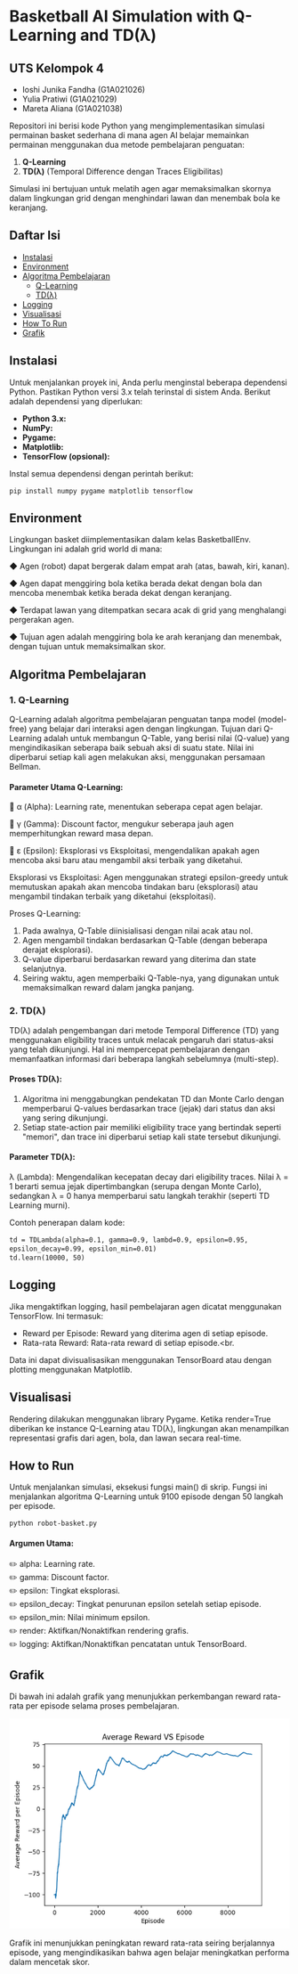 
# Basketball AI Simulation with Q-Learning and TD(λ)
## UTS Kelompok 4
- Ioshi Junika Fandha (G1A021026)
- Yulia Pratiwi (G1A021029)
- Mareta Aliana (G1A021038)

Repositori ini berisi kode Python yang mengimplementasikan simulasi permainan basket sederhana di mana agen AI belajar memainkan permainan menggunakan dua metode pembelajaran penguatan:
1. **Q-Learning**
2. **TD(λ)** (Temporal Difference dengan Traces Eligibilitas)

Simulasi ini bertujuan untuk melatih agen agar memaksimalkan skornya dalam lingkungan grid dengan menghindari lawan dan menembak bola ke keranjang.

## Daftar Isi
- [Instalasi](#instalasi)
- [Environment](#environment)
- [Algoritma Pembelajaran](#algoritma-pembelajaran)
  - [Q-Learning](#1-q-learning)
  - [TD(λ)](#2-tdλ)
- [Logging](#logging)
- [Visualisasi](#visualisasi)
- [How To Run](#how-to-run)
- [Grafik](#grafik)

## Instalasi

Untuk menjalankan proyek ini, Anda perlu menginstal beberapa dependensi Python. Pastikan Python versi 3.x telah terinstal di sistem Anda. Berikut adalah dependensi yang diperlukan:
- **Python 3.x:** 
- **NumPy:** 
- **Pygame:** 
- **Matplotlib:** 
- **TensorFlow (opsional):**
  
Instal semua dependensi dengan perintah berikut:

```
pip install numpy pygame matplotlib tensorflow
```
## Environment
Lingkungan basket diimplementasikan dalam kelas BasketballEnv. Lingkungan ini adalah grid world di mana:

◆ Agen (robot) dapat bergerak dalam empat arah (atas, bawah, kiri, kanan).<br>

◆ Agen dapat menggiring bola ketika berada dekat dengan bola dan mencoba menembak ketika berada dekat dengan keranjang.<br>

◆ Terdapat lawan yang ditempatkan secara acak di grid yang menghalangi pergerakan agen.<br>

◆ Tujuan agen adalah menggiring bola ke arah keranjang dan menembak, dengan tujuan untuk memaksimalkan skor.<br>

## Algoritma Pembelajaran 
### 1. Q-Learning
Q-Learning adalah algoritma pembelajaran penguatan tanpa model (model-free) yang belajar dari interaksi agen dengan lingkungan. Tujuan dari Q-Learning adalah untuk membangun Q-Table, yang berisi nilai (Q-value) yang mengindikasikan seberapa baik sebuah aksi di suatu state. Nilai ini diperbarui setiap kali agen melakukan aksi, menggunakan persamaan Bellman.

#### Parameter Utama Q-Learning:
🔧 α (Alpha): Learning rate, menentukan seberapa cepat agen belajar.<br>

🔧 γ (Gamma): Discount factor, mengukur seberapa jauh agen memperhitungkan reward masa depan.<br>

🔧 ε (Epsilon): Eksplorasi vs Eksploitasi, mengendalikan apakah agen mencoba aksi baru atau mengambil aksi terbaik yang diketahui.<br>

Eksplorasi vs Eksploitasi: Agen menggunakan strategi epsilon-greedy untuk memutuskan apakah akan mencoba tindakan baru (eksplorasi) atau mengambil tindakan terbaik yang diketahui (eksploitasi).

Proses Q-Learning:
1. Pada awalnya, Q-Table diinisialisasi dengan nilai acak atau nol.
2. Agen mengambil tindakan berdasarkan Q-Table (dengan beberapa derajat eksplorasi).
3. Q-value diperbarui berdasarkan reward yang diterima dan state selanjutnya.
4. Seiring waktu, agen memperbaiki Q-Table-nya, yang digunakan untuk memaksimalkan reward dalam jangka panjang.
### 2. TD(λ)
TD(λ) adalah pengembangan dari metode Temporal Difference (TD) yang menggunakan eligibility traces untuk melacak pengaruh dari status-aksi yang telah dikunjungi. Hal ini mempercepat pembelajaran dengan memanfaatkan informasi dari beberapa langkah sebelumnya (multi-step).

#### Proses TD(λ):
1. Algoritma ini menggabungkan pendekatan TD dan Monte Carlo dengan memperbarui Q-values berdasarkan trace (jejak) dari status dan aksi yang sering dikunjungi.
2. Setiap state-action pair memiliki eligibility trace yang bertindak seperti "memori", dan trace ini diperbarui setiap kali state tersebut dikunjungi.
#### Parameter TD(λ):
λ (Lambda): Mengendalikan kecepatan decay dari eligibility traces. Nilai λ = 1 berarti semua jejak dipertimbangkan (serupa dengan Monte Carlo), sedangkan λ = 0 hanya memperbarui satu langkah terakhir (seperti TD Learning murni).<br>


Contoh penerapan dalam kode:
```
td = TDLambda(alpha=0.1, gamma=0.9, lambd=0.9, epsilon=0.95, epsilon_decay=0.99, epsilon_min=0.01)
td.learn(10000, 50)
```
## Logging
Jika mengaktifkan logging, hasil pembelajaran agen dicatat menggunakan TensorFlow. Ini termasuk:
* Reward per Episode: Reward yang diterima agen di setiap episode.
* Rata-rata Reward: Rata-rata reward di setiap episode.<br.
  
Data ini dapat divisualisasikan menggunakan TensorBoard atau dengan plotting menggunakan Matplotlib.
## Visualisasi
Rendering dilakukan menggunakan library Pygame. Ketika render=True diberikan ke instance Q-Learning atau TD(λ), lingkungan akan menampilkan representasi grafis dari agen, bola, dan lawan secara real-time.

## How to Run
Untuk menjalankan simulasi, eksekusi fungsi main() di skrip. Fungsi ini menjalankan algoritma Q-Learning untuk 9100 episode dengan 50 langkah per episode.
```
python robot-basket.py
```
#### Argumen Utama:
✏️ alpha: Learning rate.<br>
✏️ gamma: Discount factor.<br>
✏️ epsilon: Tingkat eksplorasi.<br>
✏️ epsilon_decay: Tingkat penurunan epsilon setelah setiap episode.<br>
✏️ epsilon_min: Nilai minimum epsilon.<br>
✏️ render: Aktifkan/Nonaktifkan rendering grafis.<br>
✏️ logging: Aktifkan/Nonaktifkan pencatatan untuk TensorBoard.<br>

## Grafik
Di bawah ini adalah grafik yang menunjukkan perkembangan reward rata-rata per episode selama proses pembelajaran.

![Grafik Analisis](https://github.com/yuliapratiwii/Reinforcement-Learning-Basketball/blob/master/Image/Grafik.png)

Grafik ini menunjukkan peningkatan reward rata-rata seiring berjalannya episode, yang mengindikasikan bahwa agen belajar meningkatkan performa dalam mencetak skor.
